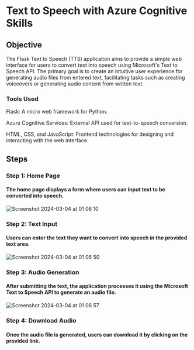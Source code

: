 # Text to Speech with Azure Cognitive Skills

## Objective

The Flask Text to Speech (TTS) application aims to provide a simple web interface for users to convert text into speech using Microsoft's Text to Speech API. The primary goal is to create an intuitive user experience for generating audio files from entered text, facilitating tasks such as creating voiceovers or generating audio content from written text.

### Tools Used
Flask: A micro web framework for Python.

Azure Cognitive Services: External API used for text-to-speech conversion.

HTML, CSS, and JavaScript: Frontend technologies for designing and interacting with the web interface.

## Steps
### Step 1: Home Page

#### The home page displays a form where users can input text to be converted into speech.
![Screenshot 2024-03-04 at 01 06 10](https://github.com/adeleaitym/Generate-Speech-with-Azure/assets/161321795/108d01bd-214f-4887-ae07-0caaa1f88f16)

### Step 2: Text Input

#### Users can enter the text they want to convert into speech in the provided text area.
![Screenshot 2024-03-04 at 01 06 50](https://github.com/adeleaitym/Generate-Speech-with-Azure/assets/161321795/ca5b7d0d-1286-4ca3-8c51-4f80cfe0355c)

### Step 3: Audio Generation

#### After submitting the text, the application processes it using the Microsoft Text to Speech API to generate an audio file.
![Screenshot 2024-03-04 at 01 06 57](https://github.com/adeleaitym/Generate-Speech-with-Azure/assets/161321795/391710f7-97bf-4aea-a4b3-8a1b449be999)

### Step 4: Download Audio

#### Once the audio file is generated, users can download it by clicking on the provided link.
